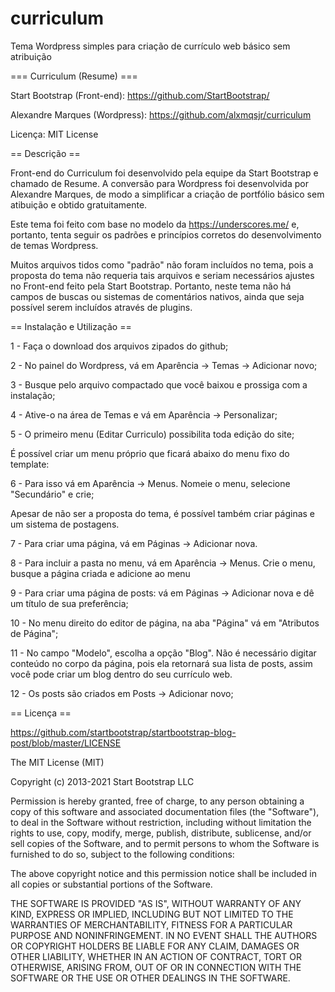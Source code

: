 # curriculum
Tema Wordpress simples para criação de currículo web básico sem atribuição 

=== Curriculum (Resume) ===

Start Bootstrap (Front-end): https://github.com/StartBootstrap/

Alexandre Marques (Wordpress): https://github.com/alxmqsjr/curriculum

Licença: MIT License



== Descrição ==

Front-end do Curriculum foi desenvolvido pela equipe da Start Bootstrap e chamado de Resume. 
A conversão para Wordpress foi desenvolvida por Alexandre Marques, de modo a simplificar a 
criação de portfólio básico sem atibuição e obtido gratuitamente.

Este tema foi feito com base no modelo da https://underscores.me/ e, portanto, tenta seguir 
os padrões e princípios corretos do desenvolvimento de temas Wordpress. 

Muitos arquivos tidos como "padrão" não foram incluídos no tema, pois a proposta do tema não 
requeria tais arquivos e seriam necessários ajustes no Front-end feito pela Start Bootstrap. 
Portanto, neste tema não há campos de buscas ou sistemas de comentários nativos, ainda que seja
possível serem incluídos através de plugins.



== Instalação e Utilização ==

1 - Faça o download dos arquivos zipados do github;

2 - No painel do Wordpress, vá em Aparência -> Temas -> Adicionar novo;

3 - Busque pelo arquivo compactado que você baixou e prossiga com a instalação;

4 - Ative-o na área de Temas e vá em Aparência -> Personalizar;

5 - O primeiro menu (Editar Curriculo) possibilita toda edição do site;

É possível criar um menu próprio que ficará abaixo do menu fixo do template:

6 - Para isso vá em Aparência -> Menus. Nomeie o menu, selecione "Secundário" e crie;

Apesar de não ser a proposta do tema, é possível também criar páginas e um sistema de postagens. 

7 - Para criar uma página, vá em Páginas -> Adicionar nova.

8 - Para incluir a pasta no menu, vá em Aparência -> Menus. Crie o menu, busque a página criada e adicione ao menu

9 - Para criar uma página de posts: vá em Páginas -> Adicionar nova e dê um título de sua preferência;

10 - No menu direito do editor de página, na aba "Página" vá em "Atributos de Página";

11 - No campo "Modelo", escolha a opção "Blog". Não é necessário digitar conteúdo no corpo da página, pois 
ela retornará sua lista de posts, assim você pode criar um blog dentro do seu currículo web.

12 - Os posts são criados em Posts -> Adicionar novo;



== Licença ==

https://github.com/startbootstrap/startbootstrap-blog-post/blob/master/LICENSE

The MIT License (MIT)

Copyright (c) 2013-2021 Start Bootstrap LLC

Permission is hereby granted, free of charge, to any person obtaining a copy
of this software and associated documentation files (the "Software"), to deal
in the Software without restriction, including without limitation the rights
to use, copy, modify, merge, publish, distribute, sublicense, and/or sell
copies of the Software, and to permit persons to whom the Software is
furnished to do so, subject to the following conditions:

The above copyright notice and this permission notice shall be included in
all copies or substantial portions of the Software.

THE SOFTWARE IS PROVIDED "AS IS", WITHOUT WARRANTY OF ANY KIND, EXPRESS OR
IMPLIED, INCLUDING BUT NOT LIMITED TO THE WARRANTIES OF MERCHANTABILITY,
FITNESS FOR A PARTICULAR PURPOSE AND NONINFRINGEMENT. IN NO EVENT SHALL THE
AUTHORS OR COPYRIGHT HOLDERS BE LIABLE FOR ANY CLAIM, DAMAGES OR OTHER
LIABILITY, WHETHER IN AN ACTION OF CONTRACT, TORT OR OTHERWISE, ARISING FROM,
OUT OF OR IN CONNECTION WITH THE SOFTWARE OR THE USE OR OTHER DEALINGS IN
THE SOFTWARE.
